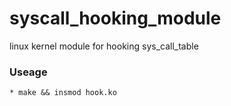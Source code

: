 # syscall_hooking_module
linux kernel module for hooking sys_call_table

### Useage
	* make && insmod hook.ko
